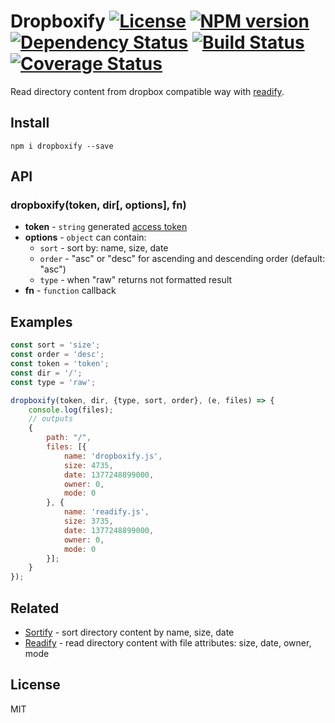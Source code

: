 # Dropboxify [![License][LicenseIMGURL]][LicenseURL] [![NPM version][NPMIMGURL]][NPMURL] [![Dependency Status][DependencyStatusIMGURL]][DependencyStatusURL] [![Build Status][BuildStatusIMGURL]][BuildStatusURL] [![Coverage Status][CoverageIMGURL]][CoverageURL]

[NPMIMGURL]:                https://img.shields.io/npm/v/dropboxify.svg?style=flat
[BuildStatusIMGURL]:        https://img.shields.io/travis/coderaiser/dropboxify/master.svg?style=flat
[DependencyStatusIMGURL]:   https://img.shields.io/gemnasium/coderaiser/dropboxify.svg?style=flat
[LicenseIMGURL]:            https://img.shields.io/badge/license-MIT-317BF9.svg?style=flat
[NPMURL]:                   https://npmjs.org/package/@coderaiser/dropboxify "npm"
[BuildStatusURL]:           https://travis-ci.org/coderaiser/dropboxify  "Build Status"
[DependencyStatusURL]:      https://gemnasium.com/coderaiser/dropboxify "Dependency Status"
[LicenseURL]:               https://tldrlegal.com/license/mit-license "MIT License"

Read directory content from dropbox compatible way with [readify](https://github.com/coderaiser/readify).

## Install

```
npm i dropboxify --save
```

## API

### dropboxify(token, dir[, options], fn)

- **token** - `string` generated [access token](https://blogs.dropbox.com/developers/2014/05/generate-an-access-token-for-your-own-account/)
- **options** - `object` can contain:
  - `sort` - sort by: name, size, date
  - `order` - "asc" or "desc" for ascending and descending order (default: "asc")
  - `type` - when "raw" returns not formatted result
- **fn** - `function` callback

## Examples

```js
const sort = 'size';
const order = 'desc';
const token = 'token';
const dir = '/';
const type = 'raw';

dropboxify(token, dir, {type, sort, order}, (e, files) => {
    console.log(files);
    // outputs
    {
        path: "/",
        files: [{
            name: 'dropboxify.js',
            size: 4735,
            date: 1377248899000,
            owner: 0,
            mode: 0
        }, {
            name: 'readify.js',
            size: 3735,
            date: 1377248899000,
            owner: 0,
            mode: 0
        }];
    }
});
```

## Related

- [Sortify](https://github.com/cloudcmd/sortify "Sortify") - sort directory content by name, size, date
- [Readify](https://github.com/coderaiser/readify "Readify") - read directory content with file attributes: size, date, owner, mode

## License

MIT

[CoverageURL]:              https://coveralls.io/github/coderaiser/dropboxify?branch=master
[CoverageIMGURL]:           https://coveralls.io/repos/coderaiser/dropboxify/badge.svg?branch=master&service=github

